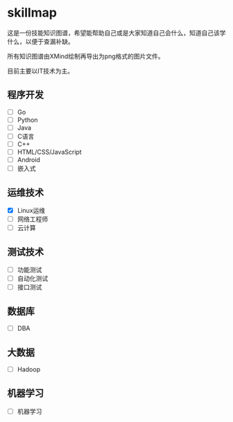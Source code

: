 # skillmap

这是一份技能知识图谱，希望能帮助自己或是大家知道自己会什么，知道自己该学什么，以便于查漏补缺。

所有知识图谱由XMind绘制再导出为png格式的图片文件。

目前主要以IT技术为主。

## 程序开发

- [ ] Go
- [ ] Python
- [ ] Java
- [ ] C语言
- [ ] C++
- [ ] HTML/CSS/JavaScript
- [ ] Android
- [ ] 嵌入式

## 运维技术

- [x] Linux运维
- [ ] 网络工程师
- [ ] 云计算

## 测试技术

- [ ] 功能测试
- [ ] 自动化测试
- [ ] 接口测试

## 数据库

- [ ] DBA

## 大数据

- [ ] Hadoop

## 机器学习

- [ ] 机器学习